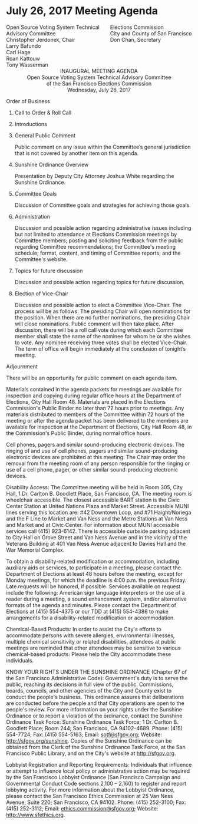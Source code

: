 # July 26, 2017 Meeting Agenda

<div style="float:right;">
Elections Commission<br>
City and County of San Francisco<br>
Don Chan, Secretary<br>
</div>

<div align="left">
Open Source Voting System Technical Advisory Committee<br>
Christopher Jerdonek, Chair<br>
Larry Bafundo<br>
Carl Hage<br>
Roan Kattouw<br>
Tony Wasserman<br>
</div>

<div align="center">
INAUGURAL MEETING AGENDA<br>
Open Source Voting System Technical Advisory Committee<br>
of the San Francisco Elections Commission<br>
Wednesday, July 26, 2017<br>
</div>

Order of Business

1. Call to Order & Roll Call

2. Introductions

3. General Public Comment

   Public comment on any issue within the Committee’s general jurisdiction that is not covered by another item on this agenda.

4. Sunshine Ordinance Overview

   Presentation by Deputy City Attorney Joshua White regarding the Sunshine Ordinance.

5. Committee Goals

   Discussion of Committee goals and strategies for achieving those goals.

6. Administration

   Discussion and possible action regarding administrative issues including but not limited to attendance at Elections Commission meetings by Committee members; posting and soliciting feedback from the public regarding Committee recommendations; the Committee's meeting schedule; format, content, and timing of Committee reports; and the Committee's website.

7. Topics for future discussion

   Discussion and possible action regarding topics for future discussion.

8. Election of Vice-Chair

   Discussion and possible action to elect a Committee Vice-Chair.  The process will be as follows: The presiding Chair will open nominations for the position. When there are no further nominations, the presiding Chair will close nominations. Public comment will then take place. After discussion, there will be a roll call vote during which each Committee member shall state the name of the nominee for whom he or she wishes to vote. Any nominee receiving three votes shall be elected Vice-Chair. The term of office will begin immediately at the conclusion of tonight’s meeting.

Adjournment

There will be an opportunity for public comment on each agenda item.

Materials contained in the agenda packets for meetings are available for inspection and copying during regular office hours at the Department of Elections, City Hall Room 48.  Materials are placed in the Elections Commission's Public Binder no later than 72 hours prior to meetings.  Any materials distributed to members of the Committee within 72 hours of the meeting or after the agenda packet has been delivered to the members are available for inspection at the Department of Elections, City Hall Room 48, in the Commission's Public Binder, during normal office hours.

Cell phones, pagers and similar sound-producing electronic devices: The ringing of and use of cell phones, pagers and similar sound-producing electronic devices are prohibited at this meeting. The Chair may order the removal from the meeting room of any person responsible for the ringing or use of a cell phone, pager, or other similar sound-producing electronic devices.

Disability Access: The Committee meeting will be held in Room 305, City Hall, 1 Dr. Carlton B. Goodlett Place, San Francisco, CA. The meeting room is wheelchair accessible. The closest accessible BART station is the Civic Center Station at United Nations Plaza and Market Street. Accessible MUNI lines serving this location are: #42 Downtown Loop, and #71 Haight/Noriega and the F Line to Market and Van Ness and the Metro Stations at Van Ness and Market and at Civic Center. For information about MUNI accessible services call (415) 923-6142. There is accessible curbside parking adjacent to City Hall on Grove Street and Van Ness Avenue and in the vicinity of the Veterans Building at 401 Van Ness Avenue adjacent to Davies Hall and the War Memorial Complex.

To obtain a disability-related modification or accommodation, including auxiliary aids or services, to participate in a meeting, please contact the Department of Elections at least 48 hours before the meeting, except for Monday meetings, for which the deadline is 4:00 p.m. the previous Friday.  Late requests will be honored, if possible. Services available on request include the following:  American sign language interpreters or the use of a reader during a meeting, a sound enhancement system, and/or alternative formats of the agenda and minutes.  Please contact the Department of Elections at (415) 554-4375 or our TDD at (415) 554-4386 to make arrangements for a disability-related modification or accommodation.

Chemical-Based Products: In order to assist the City's efforts to accommodate persons with severe allergies, environmental illnesses, multiple chemical sensitivity or related disabilities, attendees at public meetings are reminded that other attendees may be sensitive to various chemical-based products.  Please help the City accommodate these individuals.

KNOW YOUR RIGHTS UNDER THE SUNSHINE ORDINANCE (Chapter 67 of the San Francisco Administrative Code): Government's duty is to serve the public, reaching its decisions in full view of the public. Commissions, boards, councils, and other agencies of the City and County exist to conduct the people's business. This ordinance assures that deliberations are conducted before the people and that City operations are open to the people's review. For more information on your rights under the Sunshine Ordinance or to report a violation of the ordinance, contact the Sunshine Ordinance Task Force: Sunshine Ordinance Task Force; 1 Dr. Carlton B. Goodlett Place; Room 244; San Francisco, CA 94102-4689. Phone: (415) 554-7724; Fax: (415) 554-5163; Email: sotf@sfgov.org; Website: http://sfgov.org/sunshine. Copies of the Sunshine Ordinance can be obtained from the Clerk of the Sunshine Ordinance Task Force, at the San Francisco Public Library, and on the City's website at http://sfgov.org.

Lobbyist Registration and Reporting Requirements: Individuals that influence or attempt to influence local policy or administrative action may be required by the San Francisco Lobbyist Ordinance (San Francisco Campaign and Governmental Conduct Code sections 2.100 – 2.160) to register and report lobbying activity. For more information about the Lobbyist Ordinance, please contact the San Francisco Ethics Commission at 25 Van Ness Avenue; Suite 220; San Francisco, CA 94102. Phone: (415) 252-3100; Fax: (415) 252-3112; Email: ethics.commission@sfgov.org; Website: http://www.sfethics.org.

